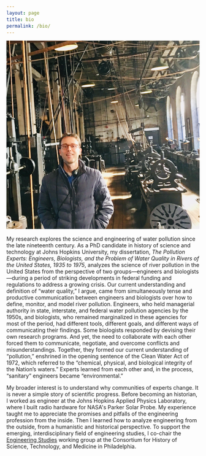 ```yaml
---
layout: page
title: bio
permalink: /bio/
---
```


![](/assets/ryan.jpg)

My research explores the science and engineering of water pollution since the late nineteenth century. As a PhD candidate in history of science and technology at Johns Hopkins University, my dissertation, _The Pollution Experts: Engineers, Biologists, and the Problem of Water Quality in Rivers of the United States, 1935 to 1975_, analyzes the science of river pollution in the United States from the perspective of two groups—engineers and biologists—during a period of striking developments in federal funding and regulations to address a growing crisis. Our current understanding and definition of “water quality,” I argue, came from simultaneously tense and productive communication between engineers and biologists over how to define, monitor, and model river pollution. Engineers, who held managerial authority in state, interstate, and federal water pollution agencies by the 1950s, and biologists, who remained marginalized in these agencies for most of the period, had different tools, different goals, and different ways of communicating their findings. Some biologists responded by devising their own research programs. And yet, the need to collaborate with each other forced them to communicate, negotiate, and overcome conflicts and misunderstandings. Together, they formed our current understanding of “pollution,” enshrined in the opening sentence of the Clean Water Act of 1972, which referred to the “chemical, physical, and biological integrity of the Nation’s waters.” Experts learned from each other and, in the process, “sanitary” engineers became “environmental.”

My broader interest is to understand why communities of experts change. It is never a simple story of scientific progress. Before becoming an historian, I worked as engineer at the Johns Hopkins Applied Physics Laboratory, where I built radio hardware for NASA's Parker Solar Probe. My experience taught me to appreciate the promises and pitfalls of the engineering profession from the inside. Then I learned how to analyze engineering from the outside, from a humanistic and historical perspective. To support the emerging, interdisciplinary field of engineering studies, I co-chair the [Engineering Studies](https://www.chstm.org/content/engineering-studies-0) working group at the Consortium for History of Science, Technology, and Medicine in Philadelphia.
